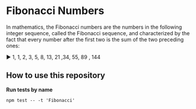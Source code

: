 # Fibonacci Numbers

In mathematics, the Fibonacci numbers are the numbers in the following integer sequence, called the Fibonacci sequence, and characterized by the fact that every number after the first two is the sum of the two preceding ones:

▶ 1, 1, 2, 3, 5, 8, 13, 21 ,34, 55, 89 , 144

## How to use this repository

**Run tests by name**
```
npm test -- -t 'Fibonacci'
```
